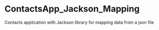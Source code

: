 # ContactsApp_Jackson_Mapping
Contacts application with Jackson library for mapping data from a json file
